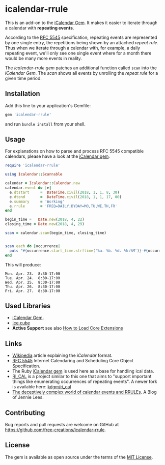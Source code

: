 # icalendar-rrule
This is an add-on to the [iCalendar Gem](https://github.com/icalendar/icalendar).
It makes it easier to iterate through a calendar with __repeating events__.

According to the [RFC 5545](https://tools.ietf.org/html/rfc5545) specification, 
repeating events are represented by one single entry, the repetitions being shown by
an attached _repeat rule_. Thus when we iterate through a calendar with, for example,
a daily repeating event, 
we'll only see one single event where for a month there would be many more events in reality.

The _icalendar-rrule gem_ patches an additional function called `scan` into the _iCalendar Gem_. 
The _scan_ shows all events by unrolling the _repeat rule_ for a 
given time period.

## Installation

Add this line to your application's Gemfile:

```ruby
gem 'icalendar-rrule'
```

and run `bundle install` from your shell.

## Usage

For explanations on how to parse and process RFC 5545 compatible calendars, please
have a look at the [iCalendar gem](http://github.com/icalendar/icalendar).

```ruby
require 'icalendar-rrule'

using Icalendar::Scannable

calendar = Icalendar::Calendar.new
calendar.event do |e|
  e.dtstart     =  DateTime.civil(2018, 1, 1, 8, 30)
  e.dtend       =  DateTime.civil(2018, 1, 1, 17, 00)
  e.summary     = 'Working'
  e.rrule       = 'FREQ=DAILY;BYDAY=MO,TU,WE,TH,FR'
end

begin_time =   Date.new(2018, 4, 22)
closing_time = Date.new(2018, 4, 29)

scan = calendar.scan(begin_time, closing_time)


scan.each do |occurrence|
  puts "#{occurrence.start_time.strftime('%a. %b. %d. %k:%M')}-#{occurrence.end_time.strftime('%k:%M')}"
end
```
This will produce:

```
Mon. Apr. 23.  8:30-17:00 
Tue. Apr. 24.  8:30-17:00 
Wed. Apr. 25.  8:30-17:00 
Thu. Apr. 26.  8:30-17:00 
Fri. Apr. 27.  8:30-17:00 
```
## Used Libraries

- [iCalendar Gem](https://github.com/icalendar/icalendar).
- [Ice cube](https://github.com/seejohnrun/ice_cube)
- **Active Support** see also 
  [How to Load Core Extensions](http://edgeguides.rubyonrails.org/active_support_core_extensions.html#how-to-load-core-extensions)

## Links
- [Wikipedia](https://en.wikipedia.org/wiki/ICalendar) article explaining the _iCalendar_ format.
- [RFC 5545](https://tools.ietf.org/html/rfc5545) Internet 
  Calendaring and Scheduling Core Object Specification.
- The Ruby [iCalendar gem](http://github.com/icalendar/icalendar) is used here as a base for 
  handling ical data.
- [RI_CAL](https://github.com/rubyredrick/ri_cal) is a project similar 
  to this one that aims to 
  "support important things like enumerating occurrences of repeating events".
  A newer fork is available here: [kdgm/ri_cal](https://github.com/kdgm/ri_cal)
- [The deceptively complex world of calendar events and RRULEs](https://www.nylas.com/blog/calendar-events-rrules/).
  A Blog of Jennie Lees.


## Contributing

Bug reports and pull requests are welcome on GitHub at https://github.com/free-creations/icalendar-rrule.

## License

The gem is available as open source under the terms of the [MIT License](https://opensource.org/licenses/MIT).
